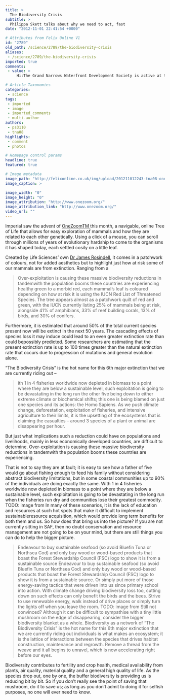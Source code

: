 ```yaml
---
title: >
  The Biodiversity Crisis
subtitle: >
  Philippa Skett talks about why we need to act, fast
date: "2012-11-01 22:41:54 +0000"

# Attributes from Felix Online V1
id: "2789"
old_path: /science/2789/the-biodiversity-crisis
aliases:
 - /science/2789/the-biodiversity-crisis
imported: true
comments:
 - value: >
     Hi:The Grand Narrows Waterfront Development Society is active at the Barrra Strait.We have has a nuebmr of educational events related to gardening, dockside ceilidth, car show, and farmer market.All of this in addition to the successful first year of the Wheelhouse Cafe at the waterfront.These events support biodiversity, sustainibility, rural economic development and support of local music culture.All from the priceless setting of the Barra Strait.ThanksRandy PointkoskiGrand Narrows Waterfront Development Society,The rate of marine bivdeoirsity loss is higher today than ever before, with various species struggling to adapt to the changes inflicted on their habitat by humans. Most scientists agree that one of the greatest man-made hazards to this plant and animal diversity in our oceans is global warming, scientists agree. Though scientists are not sure just how the effects of global warming will affect marine life in the future, the rise of ocean temperatures and sea levels already poses a danger to oceanic

# Article Taxonomies
categories:
 - science
tags:
 - imported
 - image
 - imported_comments
 - multi-author
authors:
 - ps3110
 - tna08
highlights:
 - comment
 - photos

# Homepage control params
headline: true
featured: true

# Image metadata
image_path: "http://felixonline.co.uk/img/upload/201211012243-tna08-onezoon.jpg"
image_caption: >

image_width: "0"
image_height: "0"
image_attribution: "http://www.onezoom.org/"
image_attribution_link: "http://www.onezoom.org/"
video_url: ""
---
```


Imperial saw the advent of [OneZoomTM ](http://www.onezoom.org/)this month, a navigable, online Tree of Life that allows for easy exploration of mammals and how they are related to each other genetically. Using a click of a mouse, you can scroll through millions of years of evolutionary hardship to come to the organisms it has shaped today, each settled cosily on a little leaf.

Created by Life Sciences’ own [Dr James Rosindell](http://www3.imperial.ac.uk/people/j.rosindell), it comes in a patchwork of colours, not for added aesthetics but to highlight just how at risk some of our mammals are from extinction. Ranging from a
> Over-exploitation is causing these massive biodiversity reductions in tandemwith the population booms these countries are experiencing
healthy green to a morbid red, each mammal’s leaf is coloured depending on how at risk it is using the IUCN Red List of Threatened Species. The tree appears almost as a patchwork quilt of red and green, with the IUCN currently listing 25% of mammals being at risk, alongside 41% of amphibians, 33% of reef building corals, 13% of birds, and 30% of conifers.

Furthermore, it is estimated that around 50% of the total current species present now will be extinct in the next 50 years. The cascading effects of species loss it may induce could lead to an even greater extinction rate than could bepossibly predicted. Some researchers are estimating that the present extinction rate is up to 100 times greater than the natural extinction rate that occurs due to progression of mutations and general evolution alone.

“The Biodiversity Crisis” is the hot name for this 6th major extinction that we are currently riding out –
> ith 1 in 4 fisheries worldwide now depleted in biomass to a point where they are below a sustainable level, such exploitation is going to be devastating in the long run
the other five being down to either extreme climate or biochemical shifts; this one is being blamed on just one species and its actions: the Homo Sapiens. As we push climate change, deforestation, exploitation of fisheries, and intensive agriculture to their limits, it is the upsetting of the ecosystems that is claiming the casualties – around 3 species of a plant or animal are disappearing per hour.

But just what implications such a reduction could have on populations and livelihoods, mainly in less economically developed countries, are difficult to determine. Over-exploitation is causing these massive biodiversity reductions in tandemwith the population booms these countries are experiencing.

That is not to say they are at fault; it is easy to see how a father of five would go about fishing enough to feed his family without considering abstract biodiversity limitations, but in some coastal communities up to 90% of the individuals are doing exactly the same. With 1 in 4 fisheries worldwide now depleted in biomass to a point where they are below a sustainable level, such exploitation is going to be devastating in the long run when the fisheries run dry and communities lose their greatest commodity.
TODO: image from
In many of these scenarios, it is the lack of education and resources at such hot spots that make it difficult to implement sustainableresource acquisition, which would provide long term benefits for both them and us. So how does that bring us into the picture? If you are not currently sitting in SAF, then no doubt conservation and resource management are not going to be on your mind, but there are still things you can do to help the bigger picture.
> Endeavour to buy sustainable seafood (so avoid Bluefin Tuna or Northsea Cod) and only buy wood or wood-based products that boast the Forest Stewardship Council (FSC) logo to show it is from a sustainable source
Endeavour to buy sustainable seafood (so avoid Bluefin Tuna or Northsea Cod) and only buy wood or wood-based products that boast the Forest Stewardship Council (FSC) logo to show it is from a sustainable source. Or simply put more of those energy-saving tactics that were driven into us since primary school into action. With climate change driving biodiversity loss too, cutting down on such effects can only benefit the birds and the bees. Strive to use renewable energy, walk instead of drive places or simply turn the lights off when you leave the room.
TODO: image from
Still not convinced? Although it can be difficult to sympathise with a tiny little mushroom on the edge of disappearing, consider the bigger biodiversity blanket as a whole. Biodiversity as a network of
> “The Biodiversity Crisis” is the hot name for this 6th major extinction that we are currently riding out
individuals is what makes an ecosystem; it is the lattice of interactions between the species that drives habitat construction, maintenance and regrowth. Remove a thread from the weave and it all begins to unravel, which is now accelerating right before our eyes.

Biodiversity contributes to fertility and crop health, medical availability from plants, air quality, material quality and a general high quality of life. As the species drop out, one by one, the buffer biodiversity is providing us is reducing bit by bit. So if you don’t really see the point of saving that mushroom, do it to save us; as long as you don’t admit to doing it for selfish purposes, no one will ever need to know.
